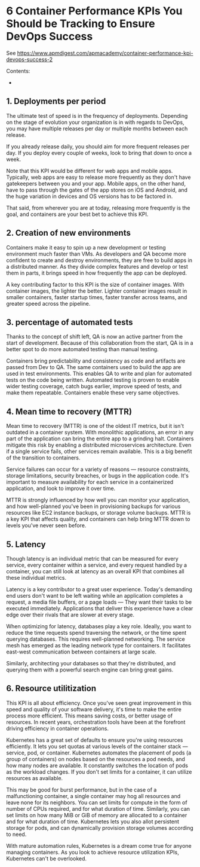 # 6 Container Performance KPIs You Should be Tracking to Ensure DevOps Success

See https://www.apmdigest.com/apmacademy/container-performance-kpi-devops-success-2

Contents:

* [](#)


## 1. Deployments per period

The ultimate test of speed is in the frequency of deployments. Depending on the stage of evolution your organization is in with regards to DevOps, you may have multiple releases per day or multiple months between each release.

If you already release daily, you should aim for more frequent releases per day. If you deploy every couple of weeks, look to bring that down to once a week.

Note that this KPI would be different for web apps and mobile apps. Typically, web apps are easy to release more frequently as they don't have gatekeepers between you and your app. Mobile apps, on the other hand, have to pass through the gates of the app stores on iOS and Android, and the huge variation in devices and OS versions has to be factored in.

That said, from wherever you are at today, releasing more frequently is the goal, and containers are your best bet to achieve this KPI.


## 2. Creation of new environments

Containers make it easy to spin up a new development or testing environment much faster than VMs. As developers and QA become more confident to create and destroy environments, they are free to build apps in a distributed manner. As they divide complex features and develop or test them in parts, it brings speed in how frequently the app can be deployed.

A key contributing factor to this KPI is the size of container images. With container images, the lighter the better. Lighter container images result in smaller containers, faster startup times, faster transfer across teams, and greater speed across the pipeline.


## 3. percentage of automated tests

Thanks to the concept of shift left, QA is now an active partner from the start of development. Because of this collaboration from the start, QA is in a better spot to do more automated testing than manual testing.

Containers bring predictability and consistency as code and artifacts are passed from Dev to QA. The same containers used to build the app are used in test environments. This enables QA to write and plan for automated tests on the code being written. Automated testing is proven to enable wider testing coverage, catch bugs earlier, improve speed of tests, and make them repeatable. Containers enable these very same objectives.


## 4. Mean time to recovery (MTTR)

Mean time to recovery (MTTR) is one of the oldest IT metrics, but it isn't outdated in a container system. With monolithic applications, an error in any part of the application can bring the entire app to a grinding halt. Containers mitigate this risk by enabling a distributed microservices architecture. Even if a single service fails, other services remain available. This is a big benefit of the transition to containers.

Service failures can occur for a variety of reasons — resource constraints, storage limitations, security breaches, or bugs in the application code. It's important to measure availability for each service in a containerized application, and look to improve it over time.

MTTR is strongly influenced by how well you can monitor your application, and how well-planned you've been in provisioning backups for various resources like EC2 instance backups, or storage volume backups. MTTR is a key KPI that affects quality, and containers can help bring MTTR down to levels you've never seen before.


## 5. Latency

Though latency is an individual metric that can be measured for every service, every container within a service, and every request handled by a container, you can still look at latency as an overall KPI that combines all these individual metrics.

Latency is a key contributor to a great user experience. Today's demanding end users don't want to be left waiting while an application completes a request, a media file buffers, or a page loads — They want their tasks to be executed immediately. Applications that deliver this experience have a clear edge over their rivals that are slower at every stage.

When optimizing for latency, databases play a key role. Ideally, you want to reduce the time requests spend traversing the network, or the time spent querying databases. This requires well-planned networking. The service mesh has emerged as the leading network type for containers. It facilitates east-west communication between containers at large scale.

Similarly, architecting your databases so that they're distributed, and querying them with a powerful search engine can bring great gains.


## 6. Resource utilitization

This KPI is all about efficiency. Once you've seen great improvement in this speed and quality of your software delivery, it's time to make the entire process more efficient. This means saving costs, or better usage of resources. In recent years, orchestration tools have been at the forefront driving efficiency in container operations.

Kubernetes has a great set of defaults to ensure you're using resources efficiently. It lets you set quotas at various levels of the container stack — service, pod, or container. Kubernetes automates the placement of pods (a group of containers) on nodes based on the resources a pod needs, and how many nodes are available. It constantly switches the location of pods as the workload changes. If you don't set limits for a container, it can utilize resources as available.

This may be good for burst performance, but in the case of a malfunctioning container, a single container may hog all resources and leave none for its neighbors. You can set limits for compute in the form of number of CPUs required, and for what duration of time. Similarly, you can set limits on how many MiB or GiB of memory are allocated to a container and for what duration of time. Kubernetes lets you also allot persistent storage for pods, and can dynamically provision storage volumes according to need.

With mature automation rules, Kubernetes is a dream come true for anyone managing containers. As you look to achieve resource utilization KPIs, Kubernetes can't be overlooked.

